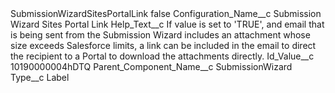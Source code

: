 <?xml version="1.0" encoding="UTF-8"?>
<CustomMetadata xmlns="http://soap.sforce.com/2006/04/metadata" xmlns:xsi="http://www.w3.org/2001/XMLSchema-instance" xmlns:xsd="http://www.w3.org/2001/XMLSchema">
    <label>SubmissionWizardSitesPortalLink</label>
    <protected>false</protected>
    <values>
        <field>Configuration_Name__c</field>
        <value xsi:type="xsd:string">Submission Wizard Sites Portal Link</value>
    </values>
    <values>
        <field>Help_Text__c</field>
        <value xsi:type="xsd:string">If value is set to &apos;TRUE&apos;, and email that is being sent from the Submission Wizard includes an attachment whose size exceeds Salesforce limits, a link can be included in the email to direct the recipient to a Portal to download the attachments directly.</value>
    </values>
    <values>
        <field>Id_Value__c</field>
        <value xsi:type="xsd:string">10190000004hDTQ</value>
    </values>
    <values>
        <field>Parent_Component_Name__c</field>
        <value xsi:type="xsd:string">SubmissionWizard</value>
    </values>
    <values>
        <field>Type__c</field>
        <value xsi:type="xsd:string">Label</value>
    </values>
</CustomMetadata>
